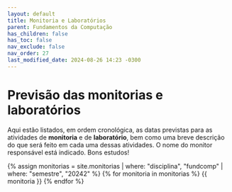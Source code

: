 ```yaml
---
layout: default
title: Monitoria e Laboratórios
parent: Fundamentos da Computação
has_children: false
has_toc: false
nav_exclude: false
nav_order: 27
last_modified_date: 2024-08-26 14:23 -0300
---
```


# Previsão das monitorias e laboratórios

Aqui estão listados, em ordem cronológica, as datas previstas para as atividades
de **monitoria** e de **laboratório**, bem como uma breve descrição do que será
feito em cada uma dessas atividades. O nome do monitor responsável está
indicado. Bons estudos!

{% assign monitorias = site.monitorias
     | where: "disciplina", "fundcomp"
     | where: "semestre", "20242" %}
{% for monitoria in monitorias %}
{{ monitoria }}
{% endfor %}

